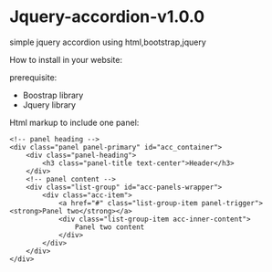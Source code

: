 # Jquery-accordion-v1.0.0
simple jquery accordion using html,bootstrap,jquery

How to install in your website:

prerequisite:

- Boostrap library
- Jquery library
 
Html markup to include one panel:

	<!-- panel heading -->
	<div class="panel panel-primary" id="acc_container">
		<div class="panel-heading">
			<h3 class="panel-title text-center">Header</h3>
		</div>
		<!-- panel content -->
		<div class="list-group" id="acc-panels-wrapper">
 			<div class="acc-item"> 
 				<a href="#" class="list-group-item panel-trigger"><strong>Panel two</strong></a>
 				<div class="list-group-item acc-inner-content">
 					Panel two content
 				</div>
 			</div>
		</div>
	</div>
